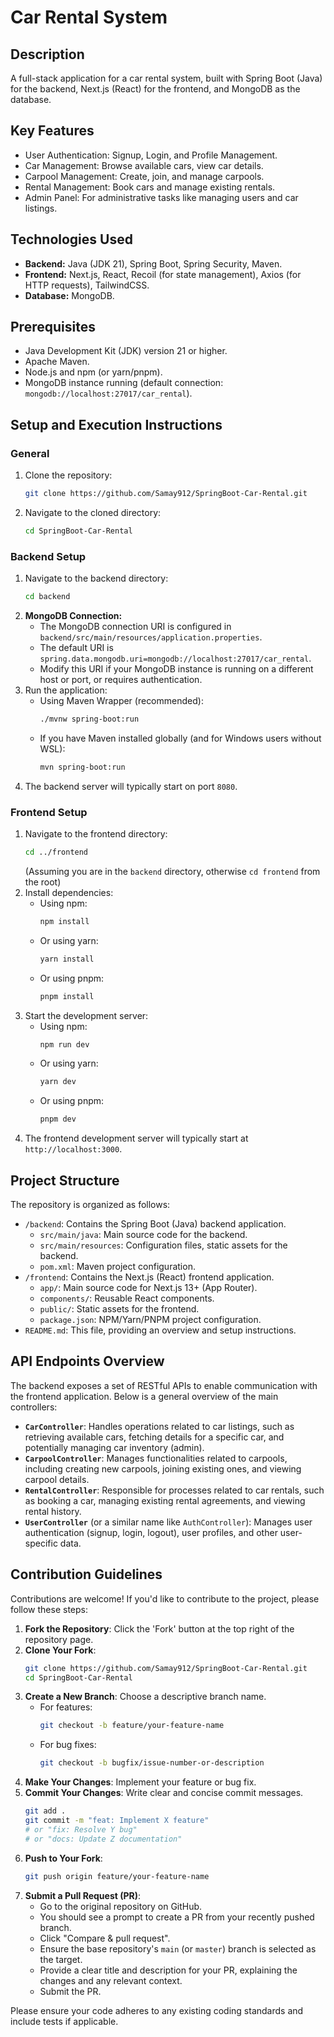 # Car Rental System

## Description
A full-stack application for a car rental system, built with Spring Boot (Java) for the backend, Next.js (React) for the frontend, and MongoDB as the database.

## Key Features
*   User Authentication: Signup, Login, and Profile Management.
*   Car Management: Browse available cars, view car details.
*   Carpool Management: Create, join, and manage carpools.
*   Rental Management: Book cars and manage existing rentals.
*   Admin Panel: For administrative tasks like managing users and car listings.

## Technologies Used
*   **Backend:** Java (JDK 21), Spring Boot, Spring Security, Maven.
*   **Frontend:** Next.js, React, Recoil (for state management), Axios (for HTTP requests), TailwindCSS.
*   **Database:** MongoDB.

## Prerequisites
*   Java Development Kit (JDK) version 21 or higher.
*   Apache Maven.
*   Node.js and npm (or yarn/pnpm).
*   MongoDB instance running (default connection: `mongodb://localhost:27017/car_rental`).

## Setup and Execution Instructions

### General
1.  Clone the repository:
    ```bash
    git clone https://github.com/Samay912/SpringBoot-Car-Rental.git
    ```
2.  Navigate to the cloned directory:
    ```bash
    cd SpringBoot-Car-Rental
    ```

### Backend Setup
1.  Navigate to the backend directory:
    ```bash
    cd backend
    ```
2.  **MongoDB Connection:**
    *   The MongoDB connection URI is configured in `backend/src/main/resources/application.properties`.
    *   The default URI is `spring.data.mongodb.uri=mongodb://localhost:27017/car_rental`.
    *   Modify this URI if your MongoDB instance is running on a different host or port, or requires authentication.
3.  Run the application:
    *   Using Maven Wrapper (recommended):
        ```bash
        ./mvnw spring-boot:run
        ```
    *   If you have Maven installed globally (and for Windows users without WSL):
        ```bash
        mvn spring-boot:run
        ```
4.  The backend server will typically start on port `8080`.

### Frontend Setup
1.  Navigate to the frontend directory:
    ```bash
    cd ../frontend 
    ```
    (Assuming you are in the `backend` directory, otherwise `cd frontend` from the root)
2.  Install dependencies:
    *   Using npm:
        ```bash
        npm install
        ```
    *   Or using yarn:
        ```bash
        yarn install
        ```
    *   Or using pnpm:
        ```bash
        pnpm install
        ```
3.  Start the development server:
    *   Using npm:
        ```bash
        npm run dev
        ```
    *   Or using yarn:
        ```bash
        yarn dev
        ```
    *   Or using pnpm:
        ```bash
        pnpm dev
        ```
4.  The frontend development server will typically start at `http://localhost:3000`.

## Project Structure
The repository is organized as follows:

*   `/backend`: Contains the Spring Boot (Java) backend application.
    *   `src/main/java`: Main source code for the backend.
    *   `src/main/resources`: Configuration files, static assets for the backend.
    *   `pom.xml`: Maven project configuration.
*   `/frontend`: Contains the Next.js (React) frontend application.
    *   `app/`: Main source code for Next.js 13+ (App Router).
    *   `components/`: Reusable React components.
    *   `public/`: Static assets for the frontend.
    *   `package.json`: NPM/Yarn/PNPM project configuration.
*   `README.md`: This file, providing an overview and setup instructions.

## API Endpoints Overview
The backend exposes a set of RESTful APIs to enable communication with the frontend application. Below is a general overview of the main controllers:

*   **`CarController`**: Handles operations related to car listings, such as retrieving available cars, fetching details for a specific car, and potentially managing car inventory (admin).
*   **`CarpoolController`**: Manages functionalities related to carpools, including creating new carpools, joining existing ones, and viewing carpool details.
*   **`RentalController`**: Responsible for processes related to car rentals, such as booking a car, managing existing rental agreements, and viewing rental history.
*   **`UserController`** (or a similar name like `AuthController`): Manages user authentication (signup, login, logout), user profiles, and other user-specific data.


## Contribution Guidelines
Contributions are welcome! If you'd like to contribute to the project, please follow these steps:

1.  **Fork the Repository**: Click the 'Fork' button at the top right of the repository page.
2.  **Clone Your Fork**:
    ```bash
    git clone https://github.com/Samay912/SpringBoot-Car-Rental.git
    cd SpringBoot-Car-Rental
    ```
3.  **Create a New Branch**: Choose a descriptive branch name.
    *   For features:
        ```bash
        git checkout -b feature/your-feature-name
        ```
    *   For bug fixes:
        ```bash
        git checkout -b bugfix/issue-number-or-description
        ```
4.  **Make Your Changes**: Implement your feature or bug fix.
5.  **Commit Your Changes**: Write clear and concise commit messages.
    ```bash
    git add .
    git commit -m "feat: Implement X feature" 
    # or "fix: Resolve Y bug"
    # or "docs: Update Z documentation"
    ```
6.  **Push to Your Fork**:
    ```bash
    git push origin feature/your-feature-name
    ```
7.  **Submit a Pull Request (PR)**:
    *   Go to the original repository on GitHub.
    *   You should see a prompt to create a PR from your recently pushed branch.
    *   Click "Compare & pull request".
    *   Ensure the base repository's `main` (or `master`) branch is selected as the target.
    *   Provide a clear title and description for your PR, explaining the changes and any relevant context.
    *   Submit the PR.

Please ensure your code adheres to any existing coding standards and include tests if applicable.
